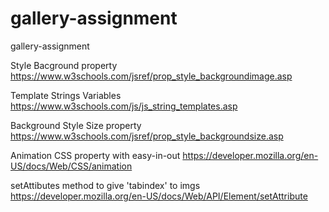# gallery-assignment
gallery-assignment

Style Bacground property
https://www.w3schools.com/jsref/prop_style_backgroundimage.asp

Template Strings Variables
https://www.w3schools.com/js/js_string_templates.asp

Background Style Size property
https://www.w3schools.com/jsref/prop_style_backgroundsize.asp


Animation CSS property with easy-in-out
https://developer.mozilla.org/en-US/docs/Web/CSS/animation

 
setAttibutes method to give 'tabindex' to imgs
https://developer.mozilla.org/en-US/docs/Web/API/Element/setAttribute



